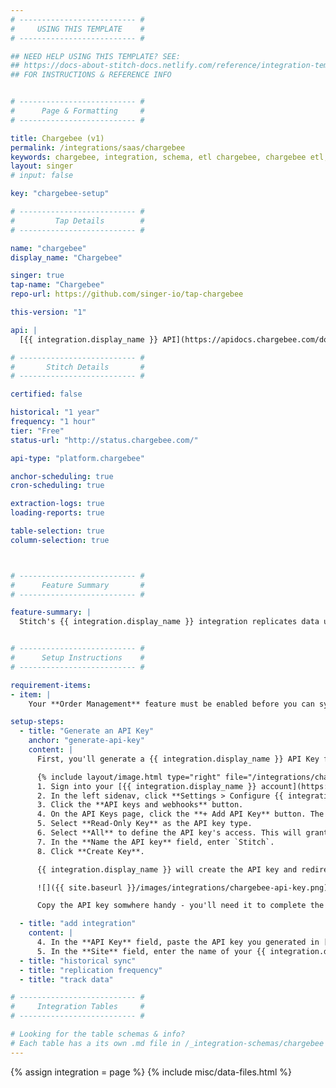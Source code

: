 ```yaml
---
# -------------------------- #
#     USING THIS TEMPLATE    #
# -------------------------- #

## NEED HELP USING THIS TEMPLATE? SEE:
## https://docs-about-stitch-docs.netlify.com/reference/integration-templates/saas/
## FOR INSTRUCTIONS & REFERENCE INFO


# -------------------------- #
#      Page & Formatting     #
# -------------------------- #

title: Chargebee (v1)
permalink: /integrations/saas/chargebee
keywords: chargebee, integration, schema, etl chargebee, chargebee etl, chargebee schema
layout: singer
# input: false

key: "chargebee-setup"

# -------------------------- #
#         Tap Details        #
# -------------------------- #

name: "chargebee"
display_name: "Chargebee"

singer: true 
tap-name: "Chargebee"
repo-url: https://github.com/singer-io/tap-chargebee

this-version: "1"

api: |
  [{{ integration.display_name }} API](https://apidocs.chargebee.com/docs/api){:target="new"}

# -------------------------- #
#       Stitch Details       #
# -------------------------- #

certified: false

historical: "1 year"
frequency: "1 hour"
tier: "Free"
status-url: "http://status.chargebee.com/"

api-type: "platform.chargebee"

anchor-scheduling: true
cron-scheduling: true

extraction-logs: true
loading-reports: true

table-selection: true
column-selection: true



# -------------------------- #
#      Feature Summary       #
# -------------------------- #

feature-summary: |
  Stitch's {{ integration.display_name }} integration replicates data using the {{ integration.api | flatify }}. Refer to the [Schema](#schema) section for a list of objects available for replication.


# -------------------------- #
#      Setup Instructions    #
# -------------------------- #

requirement-items:
- item: |
    Your **Order Management** feature must be enabled before you can sync your `orders` table. Refer to the [{{ integration.display_name }} docs](https://www.chargebee.com/docs/orders.html) for more information.

setup-steps:
  - title: "Generate an API Key"
    anchor: "generate-api-key"
    content: |
      First, you'll generate a {{ integration.display_name }} API Key for Stitch. This will allow Stitch to read data from your {{ integration.display_name }} account using the {{ integration.display_name }} API.

      {% include layout/image.html type="right" file="/integrations/chargebee-create-api-key.png" max-width="450" %}
      1. Sign into your [{{ integration.display_name }} account](https://app.chargebee.com/login){:target="new"}.
      2. In the left sidenav, click **Settings > Configure {{ integration.display_name }}**.
      3. Click the **API keys and webhooks** button.
      4. On the API Keys page, click the **+ Add API Key** button. The **Create an API Key** modal will display.
      5. Select **Read-Only Key** as the API key type.
      6. Select **All** to define the API key's access. This will grant read-only access to your {{ integration.display_name }} site.
      7. In the **Name the API key** field, enter `Stitch`.
      8. Click **Create Key**.

      {{ integration.display_name }} will create the API key and redirect you back to the API Keys page:

      ![]({{ site.baseurl }}/images/integrations/chargebee-api-key.png)

      Copy the API key somwhere handy - you'll need it to complete the setup in Stitch.

  - title: "add integration"
    content: |
      4. In the **API Key** field, paste the API key you generated in [Step 1](#generate-api-key).
      5. In the **Site** field, enter the name of your {{ integration.display_name }} site. This can be found in the URL of your {{ integration.display_name }} site. For example: If the URL was `https://stitch.chargebee.com`, only `stitch` would be entered into this field.
  - title: "historical sync"
  - title: "replication frequency"
  - title: "track data"

# -------------------------- #
#     Integration Tables     #
# -------------------------- #

# Looking for the table schemas & info?
# Each table has a its own .md file in /_integration-schemas/chargebee
---
```

{% assign integration = page %}
{% include misc/data-files.html %}